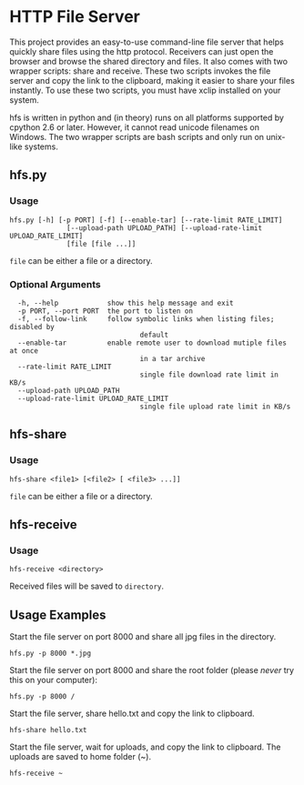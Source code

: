 HTTP File Server
================

This project provides an easy-to-use command-line file server that helps
quickly share files using the http protocol. Receivers can just open the
browser and browse the shared directory and files. It also comes with two
wrapper scripts: share and receive. These two scripts invokes the file server
and copy the link to the clipboard, making it easier to share your files
instantly. To use these two scripts, you must have xclip installed on your
system.

hfs is written in python and (in theory) runs on all platforms supported by
cpython 2.6 or later. However, it cannot read unicode filenames on Windows. The
two wrapper scripts are bash scripts and only run on unix-like systems.

hfs.py
---

### Usage

	hfs.py [-h] [-p PORT] [-f] [--enable-tar] [--rate-limit RATE_LIMIT]
				  [--upload-path UPLOAD_PATH] [--upload-rate-limit UPLOAD_RATE_LIMIT]
				  [file [file ...]]

`file` can be either a file or a directory.

### Optional Arguments

	  -h, --help            show this help message and exit
	  -p PORT, --port PORT  the port to listen on
	  -f, --follow-link     follow symbolic links when listing files; disabled by
									default
	  --enable-tar          enable remote user to download mutiple files at once
									in a tar archive
	  --rate-limit RATE_LIMIT
									single file download rate limit in KB/s
	  --upload-path UPLOAD_PATH
	  --upload-rate-limit UPLOAD_RATE_LIMIT
									single file upload rate limit in KB/s

hfs-share
-----

### Usage

	hfs-share <file1> [<file2> [ <file3> ...]]

`file` can be either a file or a directory.

hfs-receive
-------

### Usage

	hfs-receive <directory>

Received files will be saved to `directory`.

Usage Examples
--------------

Start the file server on port 8000 and share all jpg files in the directory.

	hfs.py -p 8000 *.jpg

Start the file server on port 8000 and share the root folder
(please *never* try this on your computer):

	hfs.py -p 8000 /

Start the file server, share hello.txt and copy the link to clipboard.

	hfs-share hello.txt

Start the file server, wait for uploads, and copy the link to clipboard. The uploads are saved to home folder (~).

	hfs-receive ~
